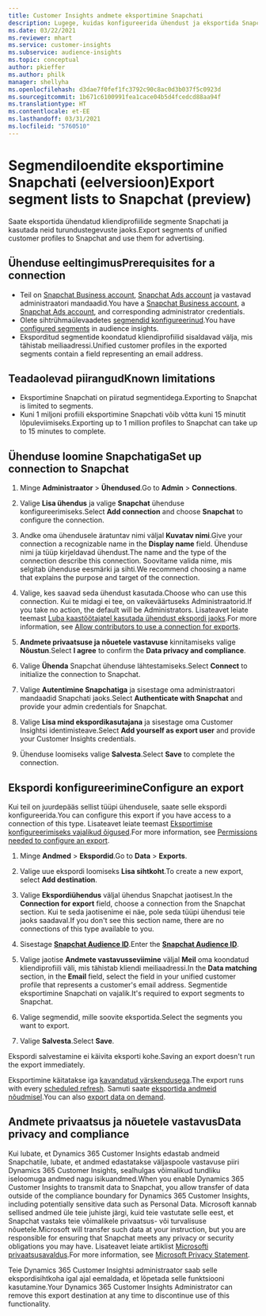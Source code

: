 ```yaml
---
title: Customer Insights andmete eksportimine Snapchati
description: Lugege, kuidas konfigureerida ühendust ja eksportida Snapchati.
ms.date: 03/22/2021
ms.reviewer: mhart
ms.service: customer-insights
ms.subservice: audience-insights
ms.topic: conceptual
author: pkieffer
ms.author: philk
manager: shellyha
ms.openlocfilehash: d3dae7f0fef1fc3792c90c8ac0d3b037f5c0923d
ms.sourcegitcommit: 1b671c6100991fea1cace04b5d4fcedcd88aa94f
ms.translationtype: HT
ms.contentlocale: et-EE
ms.lasthandoff: 03/31/2021
ms.locfileid: "5760510"
---
```

# <a name="export-segment-lists-to-snapchat-preview"></a><span data-ttu-id="edf70-103">Segmendiloendite eksportimine Snapchati (eelversioon)</span><span class="sxs-lookup"><span data-stu-id="edf70-103">Export segment lists to Snapchat (preview)</span></span>

<span data-ttu-id="edf70-104">Saate eksportida ühendatud kliendiprofiilide segmente Snapchati ja kasutada neid turundustegevuste jaoks.</span><span class="sxs-lookup"><span data-stu-id="edf70-104">Export segments of unified customer profiles to Snapchat and use them for advertising.</span></span> 

## <a name="prerequisites-for-a-connection"></a><span data-ttu-id="edf70-105">Ühenduse eeltingimus</span><span class="sxs-lookup"><span data-stu-id="edf70-105">Prerequisites for a connection</span></span>

-   <span data-ttu-id="edf70-106">Teil on [Snapchat Business account](https://business.snapchat.com/), [Snapchat Ads account](https://ads.snapchat.com/) ja vastavad administraatori mandaadid.</span><span class="sxs-lookup"><span data-stu-id="edf70-106">You have a [Snapchat Business account](https://business.snapchat.com/), a [Snapchat Ads account](https://ads.snapchat.com/), and corresponding administrator credentials.</span></span>
-   <span data-ttu-id="edf70-107">Olete sihtrühmaülevaadetes [segmendid konfigureerinud](segments.md).</span><span class="sxs-lookup"><span data-stu-id="edf70-107">You have [configured segments](segments.md) in audience insights.</span></span>
-   <span data-ttu-id="edf70-108">Eksporditud segmentide koondatud kliendiprofiilid sisaldavad välja, mis tähistab meiliaadressi.</span><span class="sxs-lookup"><span data-stu-id="edf70-108">Unified customer profiles in the exported segments contain a field representing an email address.</span></span>

## <a name="known-limitations"></a><span data-ttu-id="edf70-109">Teadaolevad piirangud</span><span class="sxs-lookup"><span data-stu-id="edf70-109">Known limitations</span></span>

- <span data-ttu-id="edf70-110">Eksportimine Snapchati on piiratud segmentidega.</span><span class="sxs-lookup"><span data-stu-id="edf70-110">Exporting to Snapchat is limited to segments.</span></span>
- <span data-ttu-id="edf70-111">Kuni 1 miljoni profiili eksportimine Snapchati võib võtta kuni 15 minutit lõpuleviimiseks.</span><span class="sxs-lookup"><span data-stu-id="edf70-111">Exporting up to 1 million profiles to Snapchat can take up to 15 minutes to complete.</span></span> 

## <a name="set-up-connection-to-snapchat"></a><span data-ttu-id="edf70-112">Ühenduse loomine Snapchatiga</span><span class="sxs-lookup"><span data-stu-id="edf70-112">Set up connection to Snapchat</span></span>

1. <span data-ttu-id="edf70-113">Minge **Administraator** > **Ühendused**.</span><span class="sxs-lookup"><span data-stu-id="edf70-113">Go to **Admin** > **Connections**.</span></span>

1. <span data-ttu-id="edf70-114">Valige **Lisa ühendus** ja valige **Snapchat** ühenduse konfigureerimiseks.</span><span class="sxs-lookup"><span data-stu-id="edf70-114">Select **Add connection** and choose **Snapchat** to configure the connection.</span></span>

1. <span data-ttu-id="edf70-115">Andke oma ühendusele äratuntav nimi väljal **Kuvatav nimi**.</span><span class="sxs-lookup"><span data-stu-id="edf70-115">Give your connection a recognizable name in the **Display name** field.</span></span> <span data-ttu-id="edf70-116">Ühenduse nimi ja tüüp kirjeldavad ühendust.</span><span class="sxs-lookup"><span data-stu-id="edf70-116">The name and the type of the connection describe this connection.</span></span> <span data-ttu-id="edf70-117">Soovitame valida nime, mis selgitab ühenduse eesmärki ja sihti.</span><span class="sxs-lookup"><span data-stu-id="edf70-117">We recommend choosing a name that explains the purpose and target of the connection.</span></span>

1. <span data-ttu-id="edf70-118">Valige, kes saavad seda ühendust kasutada.</span><span class="sxs-lookup"><span data-stu-id="edf70-118">Choose who can use this connection.</span></span> <span data-ttu-id="edf70-119">Kui te midagi ei tee, on vaikeväärtuseks Administraatorid.</span><span class="sxs-lookup"><span data-stu-id="edf70-119">If you take no action, the default will be Administrators.</span></span> <span data-ttu-id="edf70-120">Lisateavet leiate teemast [Luba kaastöötajatel kasutada ühendust ekspordi jaoks](connections.md#allow-contributors-to-use-a-connection-for-exports).</span><span class="sxs-lookup"><span data-stu-id="edf70-120">For more information, see [Allow contributors to use a connection for exports](connections.md#allow-contributors-to-use-a-connection-for-exports).</span></span>

1. <span data-ttu-id="edf70-121">**Andmete privaatsuse ja nõuetele vastavuse** kinnitamiseks valige **Nõustun**.</span><span class="sxs-lookup"><span data-stu-id="edf70-121">Select **I agree** to confirm the **Data privacy and compliance**.</span></span>

1. <span data-ttu-id="edf70-122">Valige **Ühenda** Snapchat ühenduse lähtestamiseks.</span><span class="sxs-lookup"><span data-stu-id="edf70-122">Select **Connect** to initialize the connection to Snapchat.</span></span>

1. <span data-ttu-id="edf70-123">Valige **Autentimine Snapchatiga** ja sisestage oma administraatori mandaadid Snapchati jaoks.</span><span class="sxs-lookup"><span data-stu-id="edf70-123">Select **Authenticate with Snapchat** and provide your admin credentials for Snapchat.</span></span> 

1. <span data-ttu-id="edf70-124">Valige **Lisa mind ekspordikasutajana** ja sisestage oma Customer Insightsi identimisteave.</span><span class="sxs-lookup"><span data-stu-id="edf70-124">Select **Add yourself as export user** and provide your Customer Insights credentials.</span></span>

1. <span data-ttu-id="edf70-125">Ühenduse loomiseks valige **Salvesta**.</span><span class="sxs-lookup"><span data-stu-id="edf70-125">Select **Save** to complete the connection.</span></span>

## <a name="configure-an-export"></a><span data-ttu-id="edf70-126">Ekspordi konfigureerimine</span><span class="sxs-lookup"><span data-stu-id="edf70-126">Configure an export</span></span>

<span data-ttu-id="edf70-127">Kui teil on juurdepääs sellist tüüpi ühendusele, saate selle ekspordi konfigureerida.</span><span class="sxs-lookup"><span data-stu-id="edf70-127">You can configure this export if you have access to a connection of this type.</span></span> <span data-ttu-id="edf70-128">Lisateavet leiate teemast [Eksportimise konfigureerimiseks vajalikud õigused](export-destinations.md#set-up-a-new-export).</span><span class="sxs-lookup"><span data-stu-id="edf70-128">For more information, see [Permissions needed to configure an export](export-destinations.md#set-up-a-new-export).</span></span>

1. <span data-ttu-id="edf70-129">Minge **Andmed** > **Ekspordid**.</span><span class="sxs-lookup"><span data-stu-id="edf70-129">Go to **Data** > **Exports**.</span></span>

1. <span data-ttu-id="edf70-130">Valige uue ekspordi loomiseks **Lisa sihtkoht**.</span><span class="sxs-lookup"><span data-stu-id="edf70-130">To create a new export, select **Add destination**.</span></span>

1. <span data-ttu-id="edf70-131">Valige **Ekspordiühendus** väljal ühendus Snapchat jaotisest.</span><span class="sxs-lookup"><span data-stu-id="edf70-131">In the **Connection for export** field, choose a connection from the Snapchat section.</span></span> <span data-ttu-id="edf70-132">Kui te seda jaotisenime ei näe, pole seda tüüpi ühendusi teie jaoks saadaval.</span><span class="sxs-lookup"><span data-stu-id="edf70-132">If you don't see this section name, there are no connections of this type available to you.</span></span>

1. <span data-ttu-id="edf70-133">Sisestage [**Snapchat Audience ID**](https://businesshelp.snapchat.com/s/article/custom-audiences).</span><span class="sxs-lookup"><span data-stu-id="edf70-133">Enter the [**Snapchat Audience ID**](https://businesshelp.snapchat.com/s/article/custom-audiences).</span></span>

1. <span data-ttu-id="edf70-134">Valige jaotise **Andmete vastavusseviimine** väljal **Meil** oma koondatud kliendiprofiili väli, mis tähistab kliendi meiliaadressi.</span><span class="sxs-lookup"><span data-stu-id="edf70-134">In the **Data matching** section, in the **Email** field, select the field in your unified customer profile that represents a customer's email address.</span></span> <span data-ttu-id="edf70-135">Segmentide eksportimine Snapchati on vajalik.</span><span class="sxs-lookup"><span data-stu-id="edf70-135">It's required to export segments to Snapchat.</span></span>

1. <span data-ttu-id="edf70-136">Valige segmendid, mille soovite eksportida.</span><span class="sxs-lookup"><span data-stu-id="edf70-136">Select the segments you want to export.</span></span> 

1. <span data-ttu-id="edf70-137">Valige **Salvesta**.</span><span class="sxs-lookup"><span data-stu-id="edf70-137">Select **Save**.</span></span>

<span data-ttu-id="edf70-138">Ekspordi salvestamine ei käivita eksporti kohe.</span><span class="sxs-lookup"><span data-stu-id="edf70-138">Saving an export doesn't run the export immediately.</span></span>

<span data-ttu-id="edf70-139">Eksportimine käitatakse iga [kavandatud värskendusega](system.md#schedule-tab).</span><span class="sxs-lookup"><span data-stu-id="edf70-139">The export runs with every [scheduled refresh](system.md#schedule-tab).</span></span> <span data-ttu-id="edf70-140">Samuti saate [eksportida andmeid nõudmisel](export-destinations.md#run-exports-on-demand).</span><span class="sxs-lookup"><span data-stu-id="edf70-140">You can also [export data on demand](export-destinations.md#run-exports-on-demand).</span></span> 


## <a name="data-privacy-and-compliance"></a><span data-ttu-id="edf70-141">Andmete privaatsus ja nõuetele vastavus</span><span class="sxs-lookup"><span data-stu-id="edf70-141">Data privacy and compliance</span></span>

<span data-ttu-id="edf70-142">Kui lubate, et Dynamics 365 Customer Insights edastab andmeid Snapchatile, lubate, et andmed edastatakse väljaspoole vastavuse piiri Dynamics 365 Customer Insights, sealhulgas võimalikud tundliku iseloomuga andmed nagu isikuandmed.</span><span class="sxs-lookup"><span data-stu-id="edf70-142">When you enable Dynamics 365 Customer Insights to transmit data to Snapchat, you allow transfer of data outside of the compliance boundary for Dynamics 365 Customer Insights, including potentially sensitive data such as Personal Data.</span></span> <span data-ttu-id="edf70-143">Microsoft kannab sellised andmed üle teie juhiste järgi, kuid teie vastutate selle eest, et Snapchat vastaks teie võimalikele privaatsus- või turvalisuse nõuetele.</span><span class="sxs-lookup"><span data-stu-id="edf70-143">Microsoft will transfer such data at your instruction, but you are responsible for ensuring that Snapchat meets any privacy or security obligations you may have.</span></span> <span data-ttu-id="edf70-144">Lisateavet leiate artiklist [Microsofti privaatsusavaldus](https://go.microsoft.com/fwlink/?linkid=396732).</span><span class="sxs-lookup"><span data-stu-id="edf70-144">For more information, see [Microsoft Privacy Statement](https://go.microsoft.com/fwlink/?linkid=396732).</span></span>

<span data-ttu-id="edf70-145">Teie Dynamics 365 Customer Insightsi administraator saab selle ekspordisihtkoha igal ajal eemaldada, et lõpetada selle funktsiooni kasutamine.</span><span class="sxs-lookup"><span data-stu-id="edf70-145">Your Dynamics 365 Customer Insights Administrator can remove this export destination at any time to discontinue use of this functionality.</span></span>
